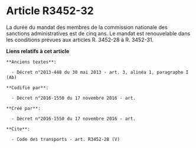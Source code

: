 # Article R3452-32

La durée du mandat des membres de la commission nationale des sanctions administratives est de cinq ans. Le mandat est
renouvelable dans les conditions prévues aux articles R. 3452-28 à R. 3452-31.

**Liens relatifs à cet article**

	**Anciens textes**:

	  - Décret n°2013-448 du 30 mai 2013 - art. 3, alinéa 1, paragraphe I (Ab)

	**Codifié par**:

	  - Décret n°2016-1550 du 17 novembre 2016 - art.

	**Créé par**:

	  - Décret n°2016-1550 du 17 novembre 2016 - art.

	**Cite**:

	  - Code des transports - art. R3452-28 (V)
